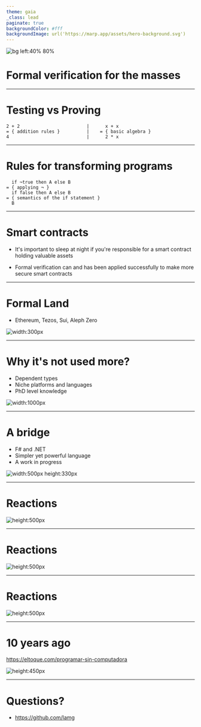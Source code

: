 ```yaml
---
theme: gaia
_class: lead
paginate: true
backgroundColor: #fff
backgroundImage: url('https://marp.app/assets/hero-background.svg')
---
```


![bg left:40% 80%](../images/wybe_transparent_background.png)


# Formal verification for the masses

---

# Testing vs Proving

```
2 + 2                         |      x + x  
= { addition rules }          |    = { basic algebra } 
4                             |      2 * x  
```

---

# Rules for transforming programs

```
  if ¬true then A else B
= { applying ¬ }
  if false then A else B
= { semantics of the if statement }
  B
```
---

# Smart contracts

- It's important to sleep at night if you're responsible for a smart contract holding valuable assets

- Formal verification can and has been applied successfully to make more secure smart contracts

---

# Formal Land

- Ethereum, Tezos, Sui, Aleph Zero

![width:300px](./formal_land_logo.png)

---

# Why it's not used more?

- Dependent types
- Niche platforms and languages
- PhD level knowledge

![width:1000px](./agda_proof.png)

---

# A bridge

- F# and .NET
- Simpler yet powerful language
- A work in progress

![width:500px height:330px](../images/double_negation.png)

---

# Reactions

![height:500px](./x_twitter_post.png)

---

# Reactions

![height:500px](./linkedin_reactions.png)

---

# Reactions

![height:500px](./stargazers.png)

---

# 10 years ago

https://eltoque.com/programar-sin-computadora

![height:450px](./10_years_ago.png)

---

# Questions?

- https://github.com/lamg